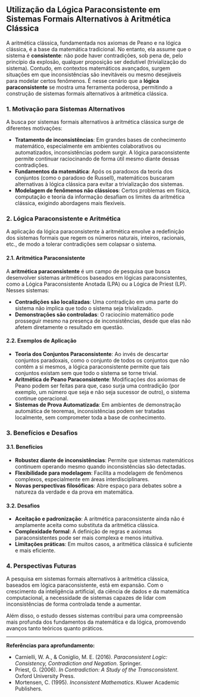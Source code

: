 
## Utilização da Lógica Paraconsistente em Sistemas Formais Alternativos à Aritmética Clássica

A aritmética clássica, fundamentada nos axiomas de Peano e na lógica clássica, é a base da matemática tradicional. No entanto, ela assume que o sistema é **consistente**: não pode haver contradições, sob pena de, pelo princípio da explosão, qualquer proposição ser dedutível (trivialização do sistema). Contudo, em contextos matemáticos avançados, surgem situações em que inconsistências são inevitáveis ou mesmo desejáveis para modelar certos fenômenos. É nesse cenário que a **lógica paraconsistente** se mostra uma ferramenta poderosa, permitindo a construção de sistemas formais alternativos à aritmética clássica.

### 1. Motivação para Sistemas Alternativos

A busca por sistemas formais alternativos à aritmética clássica surge de diferentes motivações:

- **Tratamento de inconsistências**: Em grandes bases de conhecimento matemático, especialmente em ambientes colaborativos ou automatizados, inconsistências podem surgir. A lógica paraconsistente permite continuar raciocinando de forma útil mesmo diante dessas contradições.
- **Fundamentos da matemática**: Após os paradoxos da teoria dos conjuntos (como o paradoxo de Russell), matemáticos buscaram alternativas à lógica clássica para evitar a trivialização dos sistemas.
- **Modelagem de fenômenos não clássicos**: Certos problemas em física, computação e teoria da informação desafiam os limites da aritmética clássica, exigindo abordagens mais flexíveis.

### 2. Lógica Paraconsistente e Aritmética

A aplicação da lógica paraconsistente à aritmética envolve a redefinição dos sistemas formais que regem os números naturais, inteiros, racionais, etc., de modo a tolerar contradições sem colapsar o sistema.

#### 2.1. Aritmética Paraconsistente

A **aritmética paraconsistente** é um campo de pesquisa que busca desenvolver sistemas aritméticos baseados em lógicas paraconsistentes, como a Lógica Paraconsistente Anotada (LPA) ou a Lógica de Priest (LP). Nesses sistemas:

- **Contradições são localizadas**: Uma contradição em uma parte do sistema não implica que todo o sistema seja trivializado.
- **Demonstrações são controladas**: O raciocínio matemático pode prosseguir mesmo na presença de inconsistências, desde que elas não afetem diretamente o resultado em questão.

#### 2.2. Exemplos de Aplicação

- **Teoria dos Conjuntos Paraconsistente**: Ao invés de descartar conjuntos paradoxais, como o conjunto de todos os conjuntos que não contêm a si mesmos, a lógica paraconsistente permite que tais conjuntos existam sem que todo o sistema se torne trivial.
- **Aritmética de Peano Paraconsistente**: Modificações dos axiomas de Peano podem ser feitas para que, caso surja uma contradição (por exemplo, um número que seja e não seja sucessor de outro), o sistema continue operacional.
- **Sistemas de Prova Automatizada**: Em ambientes de demonstração automática de teoremas, inconsistências podem ser tratadas localmente, sem comprometer toda a base de conhecimento.

### 3. Benefícios e Desafios

#### 3.1. Benefícios

- **Robustez diante de inconsistências**: Permite que sistemas matemáticos continuem operando mesmo quando inconsistências são detectadas.
- **Flexibilidade para modelagem**: Facilita a modelagem de fenômenos complexos, especialmente em áreas interdisciplinares.
- **Novas perspectivas filosóficas**: Abre espaço para debates sobre a natureza da verdade e da prova em matemática.

#### 3.2. Desafios

- **Aceitação e padronização**: A aritmética paraconsistente ainda não é amplamente aceita como substituta da aritmética clássica.
- **Complexidade formal**: A definição de regras e axiomas paraconsistentes pode ser mais complexa e menos intuitiva.
- **Limitações práticas**: Em muitos casos, a aritmética clássica é suficiente e mais eficiente.

### 4. Perspectivas Futuras

A pesquisa em sistemas formais alternativos à aritmética clássica, baseados em lógica paraconsistente, está em expansão. Com o crescimento da inteligência artificial, da ciência de dados e da matemática computacional, a necessidade de sistemas capazes de lidar com inconsistências de forma controlada tende a aumentar.

Além disso, o estudo desses sistemas contribui para uma compreensão mais profunda dos fundamentos da matemática e da lógica, promovendo avanços tanto teóricos quanto práticos.

___

**Referências para aprofundamento:**

- Carnielli, W. A., & Coniglio, M. E. (2016). *Paraconsistent Logic: Consistency, Contradiction and Negation*. Springer.
- Priest, G. (2006). *In Contradiction: A Study of the Transconsistent*. Oxford University Press.
- Mortensen, C. (1995). *Inconsistent Mathematics*. Kluwer Academic Publishers.


